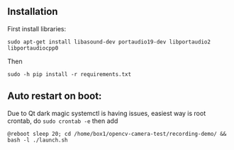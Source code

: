 

## Installation

First install libraries:

```
sudo apt-get install libasound-dev portaudio19-dev libportaudio2 libportaudiocpp0
```

Then

```
sudo -h pip install -r requirements.txt
```


## Auto restart on boot:

Due to Qt dark magic systemctl is having issues, easiest way is root crontab, do `sudo crontab -e` then add

```
@reboot sleep 20; cd /home/box1/opencv-camera-test/recording-demo/ && bash -l ./launch.sh
```
